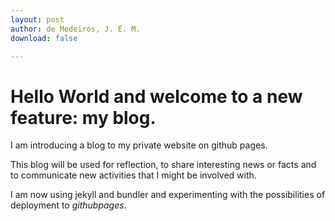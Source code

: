 ```yaml
---
layout: post
author: de Medeiros, J. E. M.
download: false

---
```

# Hello World and welcome to a new feature: my blog. 
I am introducing a blog to my private website on github pages.

This blog will be used for reflection, to share interesting news or facts and to communicate new activities that I might be involved with.

I am now using jekyll and bundler and experimenting with the possibilities of deployment to *githubpages*.
